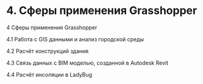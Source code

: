 # 4. Сферы применения Grasshopper

4 Сферы применения Grasshopper

4.1 Работа с GIS данными и анализ городской среды

4.2 Расчёт конструкций здания

4.3 Связь данных с BIM моделью, созданной в Autodesk Revit

4.4 Расчёт инсоляции в LadyBug

